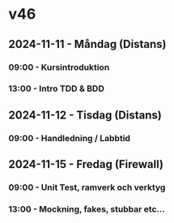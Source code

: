 # v46
## 2024-11-11 - Måndag (Distans)
### 09:00 - Kursintroduktion 
### 13:00 - Intro TDD & BDD

## 2024-11-12 - Tisdag (Distans)
### 09:00 - Handledning / Labbtid

## 2024-11-15 - Fredag (Firewall)
### 09:00 - Unit Test, ramverk och verktyg
### 13:00 - Mockning, fakes, stubbar etc...